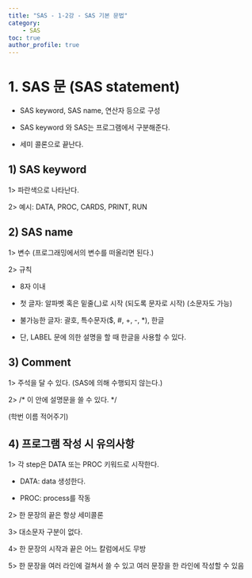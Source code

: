 ```yaml
---
title: "SAS - 1-2강 - SAS 기본 문법"
category:
    - SAS
toc: true
author_profile: true
---
```


# 1. SAS 문 (SAS statement)

- SAS keyword, SAS name, 연산자 등으로 구성

- SAS keyword 와 SAS는 프로그램에서 구분해준다.

- 세미 콜론으로 끝난다.

## 1) SAS keyword

1> 파란색으로 나타난다.

2> 예시: DATA, PROC, CARDS, PRINT, RUN

## 2) SAS name

1> 변수 (프로그래밍에서의 변수를 떠올리면 된다.)

2> 규칙

- 8자 이내

- 첫 글자: 알파벳 혹은 밑줄(\_)로 시작 (되도록 문자로 시작) (소문자도 가능)

- 불가능한 글자: 괄호, 특수문자($, #, +, -, \*), 한글

- 단, LABEL 문에 의한 설명을 할 때 한글을 사용할 수 있다.

## 3) Comment

1> 주석을 달 수 있다. (SAS에 의해 수행되지 않는다.)

2> /\* 이 안에 설명문을 쓸 수 있다. \*/

(학번 이름 적어주기)

## 4) 프로그램 작성 시 유의사항

1> 각 step은 DATA 또는 PROC 키워드로 시작한다.

- DATA: data 생성한다.

- PROC: process를 작동

2> 한 문장의 끝은 항상 세미콜론

3> 대소문자 구분이 없다.

4> 한 문장의 시작과 끝은 어느 칼럼에서도 무방

5> 한 문장을 여러 라인에 걸쳐서 쓸 수 있고 여러 문장을 한 라인에 작성할 수 있음